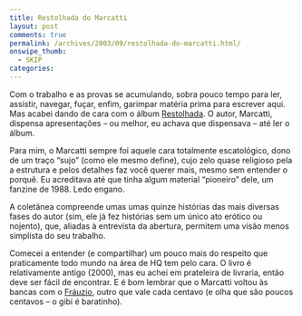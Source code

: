 ```yaml
---
title: Restolhada do Marcatti
layout: post
comments: true
permalink: /archives/2003/09/restolhada-do-marcatti.html/
onswipe_thumb:
  - SKIP
categories:
---
```

Com o trabalho e as provas se acumulando, sobra pouco tempo para ler, assistir, navegar, fuçar, enfim, garimpar matéria prima para escrever aqui. Mas acabei dando de cara com o álbum <a href="http://www.marcatti.net/hqs/restolhada.htm" >Restolhada</a>. O autor, Marcatti, dispensa apresentações &#8211; ou melhor, eu achava que dispensava &#8211; até ler o álbum.

Para mim, o Marcatti sempre foi aquele cara totalmente escatológico, dono de um traço &#8220;sujo&#8221; (como ele mesmo define), cujo zelo quase religioso pela a estrutura e pelos detalhes faz você querer mais, mesmo sem entender o porquê. Eu acreditava até que tinha algum material &#8220;pioneiro&#8221; dele, um fanzine de 1988. Ledo engano.

A coletânea compreende umas umas quinze histórias das mais diversas fases do autor (sim, ele já fez histórias sem um único ato erótico ou nojento), que, aliadas à entrevista da abertura, permitem uma visão menos simplista do seu trabalho.

Comecei a entender (e compartilhar) um pouco mais do respeito que praticamente todo mundo na área de HQ tem pelo cara. O livro é relativamente antigo (2000), mas eu achei em prateleira de livraria, então deve ser fácil de encontrar. E é bom lembrar que o Marcatti voltou às bancas com o <a href="http://www.marcatti.net/frauzio/index.htm" >Fráuzio</a>, outro que vale cada centavo (e olha que são poucos centavos &#8211; o gibi é baratinho). </tr> </table>



<table width=100% border=0 cellspacing=0 cellpadding=0>